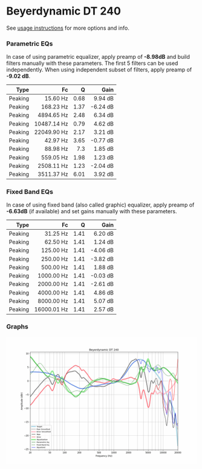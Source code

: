 # Beyerdynamic DT 240
See [usage instructions](https://github.com/jaakkopasanen/AutoEq#usage) for more options and info.

### Parametric EQs
In case of using parametric equalizer, apply preamp of **-8.98dB** and build filters manually
with these parameters. The first 5 filters can be used independently.
When using independent subset of filters, apply preamp of **-9.02 dB**.

| Type    | Fc          |    Q | Gain     |
|--------:|------------:|-----:|---------:|
| Peaking | 15.60 Hz    | 0.68 | 9.94 dB  |
| Peaking | 168.23 Hz   | 1.37 | -6.24 dB |
| Peaking | 4894.65 Hz  | 2.48 | 6.34 dB  |
| Peaking | 10487.14 Hz | 0.79 | 4.62 dB  |
| Peaking | 22049.90 Hz | 2.17 | 3.21 dB  |
| Peaking | 42.97 Hz    | 3.65 | -0.77 dB |
| Peaking | 88.98 Hz    | 7.3  | 1.85 dB  |
| Peaking | 559.05 Hz   | 1.98 | 1.23 dB  |
| Peaking | 2508.11 Hz  | 1.23 | -2.04 dB |
| Peaking | 3511.37 Hz  | 6.01 | 3.92 dB  |

### Fixed Band EQs
In case of using fixed band (also called graphic) equalizer, apply preamp of **-6.63dB**
(if available) and set gains manually with these parameters.

| Type    | Fc          |    Q | Gain     |
|--------:|------------:|-----:|---------:|
| Peaking | 31.25 Hz    | 1.41 | 6.20 dB  |
| Peaking | 62.50 Hz    | 1.41 | 1.24 dB  |
| Peaking | 125.00 Hz   | 1.41 | -4.06 dB |
| Peaking | 250.00 Hz   | 1.41 | -3.82 dB |
| Peaking | 500.00 Hz   | 1.41 | 1.88 dB  |
| Peaking | 1000.00 Hz  | 1.41 | -0.03 dB |
| Peaking | 2000.00 Hz  | 1.41 | -2.61 dB |
| Peaking | 4000.00 Hz  | 1.41 | 4.86 dB  |
| Peaking | 8000.00 Hz  | 1.41 | 5.07 dB  |
| Peaking | 16000.01 Hz | 1.41 | 2.57 dB  |

### Graphs
![](./Beyerdynamic%20DT%20240.png)